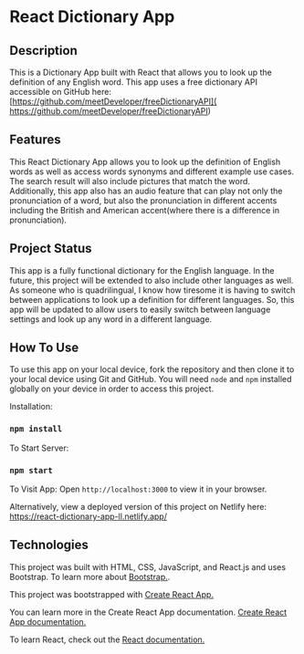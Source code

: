 
# React Dictionary App

## Description

This is a Dictionary App built with React that allows you to look up the definition of any English word. This app uses a free dictionary API accessible on GitHub here: [https://github.com/meetDeveloper/freeDictionaryAPI]( https://github.com/meetDeveloper/freeDictionaryAPI)


## Features

This React Dictionary App allows you to look up the definition of English words as well as access words synonyms and different example use cases.  The search result will also include pictures that match the word. Additionally, this app also has an audio feature that can play not only the pronunciation of a word, but also the pronunciation in different accents including the British and American accent(where there is a difference in pronunciation).

## Project Status 

This app is a fully functional dictionary for the English language. In the future, this project will be extended to also include other languages as well. As someone who is quadrilingual, I know how tiresome it is having to switch between applications to look up a definition for different languages. So, this app will be updated to allow users to easily switch between language settings and look up any word in a different language. 

## How To Use 

To use this app on your local device, fork the repository and then clone it to your local device using Git and GitHub. 
You will need `node` and `npm` installed globally on your device in order to access this project. 

Installation:

### `npm install`

To Start Server:

### `npm start`

To Visit App:
Open `http://localhost:3000` to view it in your browser.

Alternatively, view a deployed version of this project on Netlify here: [https://react-dictionary-app-ll.netlify.app/
]( https://react-dictionary-app-ll.netlify.app/)

## Technologies

This project was built with HTML, CSS, JavaScript, and React.js and uses Bootstrap. To learn more about [Bootstrap.]( https://getbootstrap.com).

This project was bootstrapped with [Create React App.](https://github.com/facebook/create-react-app)

You can learn more in the Create React App documentation. [Create React App documentation.](https://create-react-app.dev/docs/getting-started/)

To learn React, check out the [React documentation.]( https://reactjs.org)
